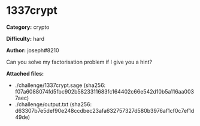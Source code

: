# 1337crypt

**Category:** crypto

**Difficulty:** hard

**Author:** joseph#8210

Can you solve my factorisation problem if I give you a hint?

**Attached files:**
- ./challenge/1337crypt.sage (sha256: f07a6088074fd5fbc902b5823311683fc164402c66e542d10b5a116aa0037aec)
- ./challenge/output.txt (sha256: d63307b7e5def90e248ccdbec23afa632757327d580b3976af1cf0c7ef1d49de)
